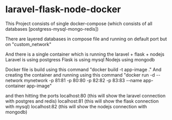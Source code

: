 # laravel-flask-node-docker
This Project consists of single docker-compose (which consists of all databases [postgress-mysql-mongo-redis])

There are layered databases in compose file and running on default port but on "custom_network"

And there is a single container which is running the laravel + flask + nodejs
Laravel is using postgress
Flask is using mysql
Nodejs using mongodb

Docker file is build using this command
"docker build -t app-image ."
And creating the container and running using this command
"docker run -d --network mynetwork -p 81:81 -p 80:80 -p 82:82 -p 83:83 --name app-container app-image"

and then hitting the ports
localhost:80 (this will show the laravel connection with postgres and redis)
localhost:81 (this will show the flask connection with mysql)
localhost:82 (this will show the nodejs connection with mongodb)

